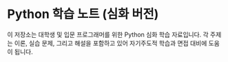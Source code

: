# Python 학습 노트 (심화 버전)

이 저장소는 대학생 및 입문 프로그래머를 위한 Python 심화 학습 자료입니다.
각 주제는 이론, 실습 문제, 그리고 해설을 포함하고 있어 자기주도적 학습과 면접 대비에 도움이 됩니다.

